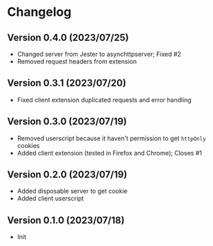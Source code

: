# Changelog

## Version 0.4.0 (2023/07/25)

- Changed server from Jester to asynchttpserver; Fixed #2
- Removed request headers from extension

## Version 0.3.1 (2023/07/20)

- Fixed client extension duplicated requests and error handling
  
## Version 0.3.0 (2023/07/19)

- Removed userscript because it haven't permission to get `httpOnly` cookies
- Added client extension (tested in Firefox and Chrome); Closes #1

## Version 0.2.0 (2023/07/19)

- Added disposable server to get cookie
- Added client userscript

## Version 0.1.0 (2023/07/18)

- Init
